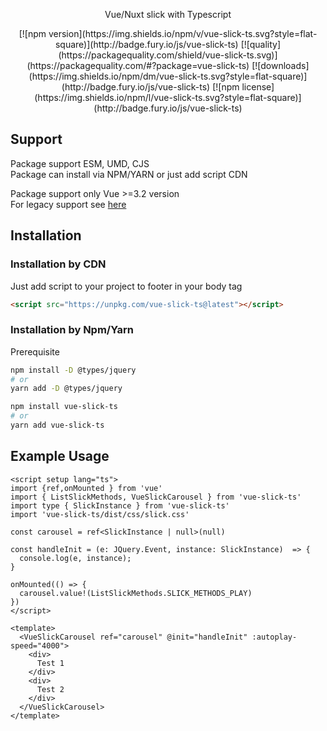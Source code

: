 <p align="center">Vue/Nuxt slick with Typescript</p>

<p align="center">
[![npm version](https://img.shields.io/npm/v/vue-slick-ts.svg?style=flat-square)](http://badge.fury.io/js/vue-slick-ts)
[![quality](https://packagequality.com/shield/vue-slick-ts.svg)](https://packagequality.com/#?package=vue-slick-ts)
[![downloads](https://img.shields.io/npm/dm/vue-slick-ts.svg?style=flat-square)](http://badge.fury.io/js/vue-slick-ts)
[![npm license](https://img.shields.io/npm/l/vue-slick-ts.svg?style=flat-square)](http://badge.fury.io/js/vue-slick-ts)
</p>


## Support

Package support ESM, UMD, CJS <br />
Package can install via NPM/YARN or just add script CDN <br/>

Package support only Vue >=3.2 version</br>
For legacy support see [here](https://www.npmjs.com/package/vue-slick)

## Installation

### Installation by CDN

Just add script to your project to footer in your body tag <br/>

```html
<script src="https://unpkg.com/vue-slick-ts@latest"></script>
```

### Installation by Npm/Yarn

Prerequisite

```sh
npm install -D @types/jquery
# or
yarn add -D @types/jquery
```

```sh
npm install vue-slick-ts
# or
yarn add vue-slick-ts
```

## Example Usage

```vue
<script setup lang="ts">
import {ref,onMounted } from 'vue'
import { ListSlickMethods, VueSlickCarousel } from 'vue-slick-ts'
import type { SlickInstance } from 'vue-slick-ts'
import 'vue-slick-ts/dist/css/slick.css'

const carousel = ref<SlickInstance | null>(null)

const handleInit = (e: JQuery.Event, instance: SlickInstance)  => {
  console.log(e, instance);
}

onMounted(() => {
  carousel.value!(ListSlickMethods.SLICK_METHODS_PLAY)
})
</script>

<template>
  <VueSlickCarousel ref="carousel" @init="handleInit" :autoplay-speed="4000">
    <div>
      Test 1
    </div>
    <div>
      Test 2
    </div>
  </VueSlickCarousel>
</template>
```